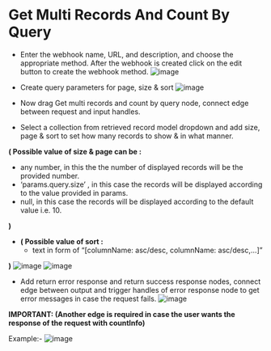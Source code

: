 ﻿# **Get Multi Records And Count By Query**
- Enter the webhook name, URL, and description, and choose the appropriate method. After the webhook is created click on the edit button to create the webhook method.
![image](https://github.com/sudhanshuInno/KnowledgeBase/assets/126747849/79fd4073-5ccf-410c-a383-4eb8cff4a2ed)

- Create query parameters for page, size & sort
![image](https://github.com/sudhanshuInno/KnowledgeBase/assets/126747849/5a698e23-63d5-47de-ab38-1ca187e31c75)



- Now drag Get multi records and count by query node, connect edge between request and input handles.
- Select a collection from retrieved record model dropdown and add size, page & sort to set how many records to show & in what manner.

**( Possible value of size & page can be :**

- any number, in this the the number of displayed records will be the provided number.
- ‘params.query.size’ , in this case the records will be displayed according to the value provided in params.
- null, in this case the records will be displayed according to the default value i.e. 10.

**)**

- **( Possible value of sort :**
  - text in form of “[columnName: asc/desc, columnName: asc/desc,…]”

**)**
![image](https://github.com/sudhanshuInno/KnowledgeBase/assets/126747849/076a9c30-139d-428b-b250-11ed83f0d356)
![image](https://github.com/sudhanshuInno/KnowledgeBase/assets/126747849/052d381a-c972-4404-9d79-83ead4e582b0)

- Add return error response and return success response nodes, connect edge between output and trigger handles of error response node to get error messages in case the request fails.
![image](https://github.com/sudhanshuInno/KnowledgeBase/assets/126747849/e5cd4fa9-a787-495c-a145-54d9a011f249)



**IMPORTANT: (Another edge is required in case the user wants the response of the request with countInfo)**

Example:-
![image](https://github.com/sudhanshuInno/KnowledgeBase/assets/126747849/1f74013b-16da-4ff7-a3f4-d048eb03fb0b)


